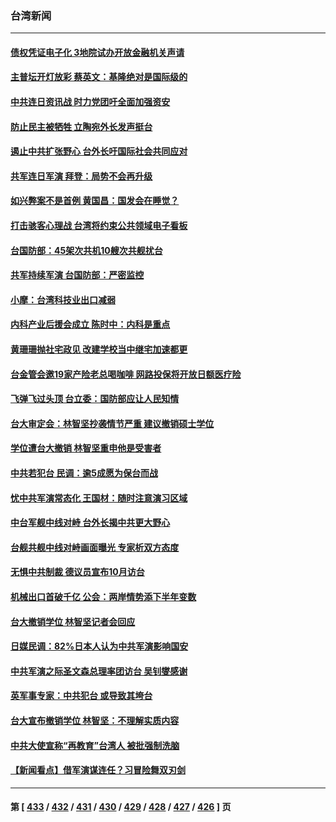 ### 台湾新闻
---
#### [债权凭证电子化 3地院试办开放金融机关声请](../../pages/ncid1349361/n13798906.md) 
#### [主普坛开灯放彩 蔡英文：基隆绝对是国际级的](../../pages/ncid1349361/n13798916.md) 
#### [中共连日资讯战 时力党团吁全面加强资安](../../pages/ncid1349361/n13798905.md) 
#### [防止民主被牺牲 立陶宛外长发声挺台](../../pages/ncid1349361/n13798901.md) 
#### [遏止中共扩张野心 台外长吁国际社会共同应对](../../pages/ncid1349361/n13798621.md) 
#### [共军连日军演 拜登：局势不会再升级](../../pages/ncid1349361/n13798903.md) 
#### [如兴弊案不是首例 黄国昌：国发会在睡觉？](../../pages/ncid1349361/n13798856.md) 
#### [打击骇客心理战 台湾将约束公共领域电子看板](../../pages/ncid1349361/n13798818.md) 
#### [台国防部：45架次共机10艘次共舰扰台](../../pages/ncid1349361/n13798875.md) 
#### [共军持续军演 台国防部：严密监控](../../pages/ncid1349361/n13798858.md) 
#### [小摩：台湾科技业出口减弱](../../pages/ncid1349361/n13798860.md) 
#### [内科产业后援会成立 陈时中：内科是重点](../../pages/ncid1349361/n13798833.md) 
#### [黄珊珊抛社宅政见 改建学校当中继宅加速都更](../../pages/ncid1349361/n13798848.md) 
#### [台金管会邀19家产险老总喝咖啡 网路投保将开放日额医疗险](../../pages/ncid1349361/n13798830.md) 
#### [飞弹飞过头顶 台立委：国防部应让人民知情](../../pages/ncid1349361/n13798849.md) 
#### [台大审定会：林智坚抄袭情节严重 建议撤销硕士学位](../../pages/ncid1349361/n13798841.md) 
#### [学位遭台大撤销 林智坚重申他是受害者](../../pages/ncid1349361/n13798835.md) 
#### [中共若犯台 民调：逾5成愿为保台而战](../../pages/ncid1349361/n13798803.md) 
#### [忧中共军演常态化 王国材：随时注意演习区域](../../pages/ncid1349361/n13798775.md) 
#### [中台军舰中线对峙 台外长揭中共更大野心](../../pages/ncid1349361/n13798740.md) 
#### [台舰共舰中线对峙画面曝光 专家析双方态度](../../pages/ncid1349361/n13798679.md) 
#### [无惧中共制裁 德议员宣布10月访台](../../pages/ncid1349361/n13798742.md) 
#### [机械出口首破千亿 公会：两岸情势添下半年变数](../../pages/ncid1349361/n13798684.md) 
#### [台大撤销学位 林智坚记者会回应](../../pages/ncid1349361/n13798702.md) 
#### [日媒民调：82%日本人认为中共军演影响国安](../../pages/ncid1349361/n13798629.md) 
#### [中共军演之际圣文森总理率团访台 吴钊燮感谢](../../pages/ncid1349361/n13798559.md) 
#### [英军事专家：中共犯台 或导致其垮台](../../pages/ncid1349361/n13798430.md) 
#### [台大宣布撤销学位 林智坚：不理解实质内容](../../pages/ncid1349361/n13798587.md) 
#### [中共大使宣称“再教育”台湾人 被批强制洗脑](../../pages/ncid1349361/n13798497.md) 
#### [【新闻看点】借军演谋连任？习冒险舞双刃剑](../../pages/ncid1349361/n13798415.md) 

---
#### 第 [ [433](./433.md) / [432](./432.md) / [431](./431.md) / [430](./430.md) / [429](./429.md) / [428](./428.md) / [427](./427.md) / [426](./426.md) ] 页
